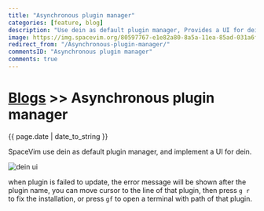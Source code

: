 ```yaml
---
title: "Asynchronous plugin manager"
categories: [feature, blog]
description: "Use dein as default plugin manager, Provides a UI for dein, Install and update plugin asynchronously, Show process status on the fly"
image: https://img.spacevim.org/80597767-e1e82a80-8a5a-11ea-85ad-031a6f3240f0.gif
redirect_from: "/Asynchronous-plugin-manager/"
commentsID: "Asynchronous plugin manager"
comments: true
---
```



# [Blogs](../blog/) >> Asynchronous plugin manager

{{ page.date | date_to_string }}


SpaceVim use dein as default plugin manager, and implement a UI for dein. 

![dein ui](https://img.spacevim.org/80597767-e1e82a80-8a5a-11ea-85ad-031a6f3240f0.gif)

when plugin is failed to update, the error message will be shown after the plugin name,
you can move cursor to the line of that plugin,
then press `g r` to fix the installation, or press `gf` to open a terminal with path of that plugin.
